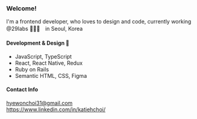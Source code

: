### Welcome!

I'm a frontend developer, who loves to design and code, currently working @29labs 👩🏻‍💻　in Seoul, Korea
<br>

#### Development & Design 🌱 
- JavaScript, TypeScript
- React, React Native, Redux
- Ruby on Rails
- Semantic HTML, CSS, Figma

#### Contact Info
hyewonchoi31@gmail.com
<br>
https://www.linkedin.com/in/katiehchoi/
<br>

<!--
**katiehyewonchoi/katiehyewonchoi** is a ✨ _special_ ✨ repository because its `README.md` (this file) appears on your GitHub profile.

Here are some ideas to get you started:

- 🔭 I’m currently working on ...
- 🌱 I’m currently learning ...
- 👯 I’m looking to collaborate on ...
- 🤔 I’m looking for help with ...
- 💬 Ask me about ...
- 📫 How to reach me: ...
- 😄 Pronouns: ...
- ⚡ Fun fact: ...
-->
